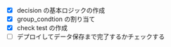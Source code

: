 - [x] decision の基本ロジックの作成
- [x] group_condtion の割り当て
- [x] check test の作成
- [ ] デプロイしてデータ保存まで完了するかチェックする
